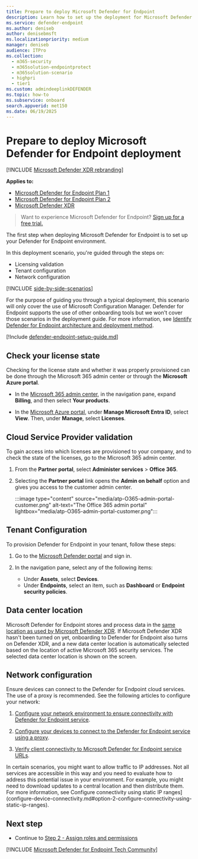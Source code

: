 ```yaml
---
title: Prepare to deploy Microsoft Defender for Endpoint
description: Learn how to set up the deployment for Microsoft Defender for Endpoint.
ms.service: defender-endpoint
ms.author: deniseb
author: denisebmsft
ms.localizationpriority: medium
manager: deniseb
audience: ITPro
ms.collection:
  - m365-security
  - m365solution-endpointprotect
  - m365solution-scenario
  - highpri
  - tier1
ms.custom: admindeeplinkDEFENDER
ms.topic: how-to
ms.subservice: onboard
search.appverid: met150
ms.date: 06/19/2025
---
```


# Prepare to deploy Microsoft Defender for Endpoint deployment

[!INCLUDE [Microsoft Defender XDR rebranding](../includes/microsoft-defender.md)]

**Applies to:**

- [Microsoft Defender for Endpoint Plan 1](microsoft-defender-endpoint.md)
- [Microsoft Defender for Endpoint Plan 2](microsoft-defender-endpoint.md)
- [Microsoft Defender XDR](/defender-xdr)

> Want to experience Microsoft Defender for Endpoint? [Sign up for a free trial.](https://go.microsoft.com/fwlink/p/?linkid=2225630)

The first step when deploying Microsoft Defender for Endpoint is to set up your Defender for Endpoint environment.

In this deployment scenario, you're guided through the steps on:

- Licensing validation
- Tenant configuration
- Network configuration

[!INCLUDE [side-by-side-scenarios](includes/side-by-side-scenarios.md)]

For the purpose of guiding you through a typical deployment, this scenario will only cover the use of Microsoft Configuration Manager. Defender for Endpoint supports the use of other onboarding tools but we won't cover those scenarios in the deployment guide. For more information, see [Identify Defender for Endpoint architecture and deployment method](deployment-strategy.md).

[!Include [defender-endpoint-setup-guide.md](../includes/mde-automated-setup-guide.md)]

## Check your license state

Checking for the license state and whether it was properly provisioned can be done through the Microsoft 365 admin center or through the **Microsoft Azure portal**.

- In the [Microsoft 365 admin center](https://admin.microsoft.com/Adminportal/), in the navigation pane, expand **Billing**, and then select **Your products**.

- In the [Microsoft Azure portal](https://portal.azure.com/#home), under **Manage Microsoft Entra ID**, select **View**. Then, under **Manage**, select **Licenses**. 

## Cloud Service Provider validation

To gain access into which licenses are provisioned to your company, and to check the state of the licenses, go to the Microsoft 365 admin center.

1. From the **Partner portal**, select **Administer services** > **Office 365**.

2. Selecting the **Partner portal** link opens the **Admin on behalf** option and gives you access to the customer admin center.

   :::image type="content" source="media/atp-O365-admin-portal-customer.png" alt-text="The Office 365 admin portal" lightbox="media/atp-O365-admin-portal-customer.png":::

## Tenant Configuration

To provision Defender for Endpoint in your tenant, follow these steps:

1. Go to the [Microsoft Defender portal](https://security.microsoft.com) and sign in. 

2. In the navigation pane, select any of the following items:

   - Under **Assets**, select **Devices**.
   - Under **Endpoints**, select an item, such as **Dashboard** or **Endpoint security policies**.
   
## Data center location

Microsoft Defender for Endpoint stores and process data in the [same location as used by Microsoft Defender XDR](/defender-xdr/m365d-enable). If Microsoft Defender XDR hasn't been turned on yet, onboarding to Defender for Endpoint also turns on Defender XDR, and a new data center location is automatically selected based on the location of active Microsoft 365 security services. The selected data center location is shown on the screen.

## Network configuration

Ensure devices can connect to the Defender for Endpoint cloud services. The use of a proxy is recommended. See the following articles to configure your network:

1. [Configure your network environment to ensure connectivity with Defender for Endpoint service](configure-environment.md).

2. [Configure your devices to connect to the Defender for Endpoint service using a proxy](configure-proxy-internet.md).

3. [Verify client connectivity to Microsoft Defender for Endpoint service URLs](verify-connectivity.md).

In certain scenarios, you might want to allow traffic to IP addresses. Not all services are accessible in this way and you need to evaluate how to address this potential issue in your environment. For example, you might need to download updates to a central location and then distribute them. For more information, see Configure connectivity using static IP ranges](configure-device-connectivity.md#option-2-configure-connectivity-using-static-ip-ranges).

## Next step

- Continue to [Step 2 - Assign roles and permissions](prepare-deployment.md)

[!INCLUDE [Microsoft Defender for Endpoint Tech Community](../includes/defender-mde-techcommunity.md)]
